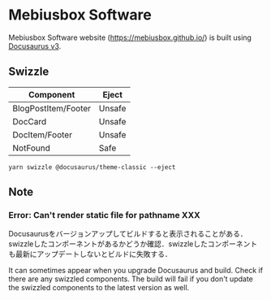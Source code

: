 # Mebiusbox Software

Mebiusbox Software website (https://mebiusbox.github.io/) is built using [Docusaurus v3](https://docusaurus.io/).

## Swizzle

| Component           | Eject  |
| ------------------- | ------ |
| BlogPostItem/Footer | Unsafe |
| DocCard             | Unsafe |
| DocItem/Footer      | Unsafe |
| NotFound            | Safe   |

```shell
yarn swizzle @docusaurus/theme-classic --eject
```

## Note

### Error: Can't render static file for pathname XXX

Docusaurusをバージョンアップしてビルドすると表示されることがある．swizzleしたコンポーネントがあるかどうか確認．swizzleしたコンポーネントも最新にアップデートしないとビルドに失敗する．

It can sometimes appear when you upgrade Docusaurus and build. Check if there are any swizzled components. The build will fail if you don't update the swizzled components to the latest version as well.
